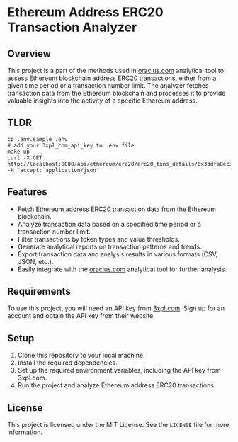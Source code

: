 # Ethereum Address ERC20 Transaction Analyzer

## Overview

This project is a part of the methods used in [oraclus.com](https://www.oraclus.com/) analytical tool to assess Ethereum blockchain address ERC20 transactions, either from a given time period or a transaction number limit. The analyzer fetches transaction data from the Ethereum blockchain and processes it to provide valuable insights into the activity of a specific Ethereum address.

## TLDR 
```
cp .env.sample .env
# add your 3xpl_com_api_key to .env file 
make up 
curl -X GET http://localhost:8000/api/ethereum/erc20/erc20_txns_details/0x3ddfa8ec3052539b6c9549f12cea2c295cff5296 -H 'accept: application/json'
```

## Features

- Fetch Ethereum address ERC20 transaction data from the Ethereum blockchain.
- Analyze transaction data based on a specified time period or a transaction number limit.
- Filter transactions by token types and value thresholds.
- Generate analytical reports on transaction patterns and trends.
- Export transaction data and analysis results in various formats (CSV, JSON, etc.).
- Easily integrate with the [oraclus.com](https://www.oraclus.com/) analytical tool for further analysis.

## Requirements

To use this project, you will need an API key from [3xpl.com](https://www.3xpl.com/). Sign up for an account and obtain the API key from their website.

## Setup

1. Clone this repository to your local machine.
2. Install the required dependencies.
3. Set up the required environment variables, including the API key from 3xpl.com.
4. Run the project and analyze Ethereum address ERC20 transactions.

## License

This project is licensed under the MIT License. See the `LICENSE` file for more information.
